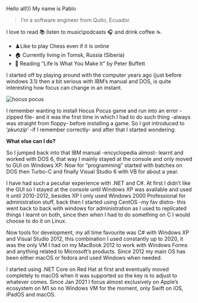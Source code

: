 Hello all!)) My name is Pablo

> I’m a software engineer from Quito, Ecuador.

I love to read 📚 listen to music\podcasts 🎧 and drink coffee ☕️.

- ♟️Like to play Chess even if it is online
- 🏠 Currently living in Tomsk, Russia (Siberia)
- 📖 Reading “Life Is What You Make It” by Peter Buffett

I started off by playing around with the computer years ago (just before windows 3.1) then a bit serious with IBM’s manual and DOS, is quite interesting how focus can change in an instant.

![hocus pocus](https://pableins.com/images/hocus_pocus.jpg)

I remember wanting to install Hocus Pocus game and run into an error -zipped file- and it was the first time in which I had to do such thing -always was straight from floppy- before installing a game. So I got introduced to ‘*pkunzip*’ -if I remember correctly- and after that I started wondering:

**What else can I do?**

So I jumped back into that IBM manual -encyclopedia almost- learnt and worked with DOS 6, that way I mainly stayed at the console and only moved to GUI on Windows XP. Now for “programming” started with batches on DOS then Turbo-C and finally Visual Studio 6 with VB for about a year.

I have had such a peculiar experience with .NET and C#. At first I didn’t like the GUI so I stayed at the console until Windows XP was available and used it until 2010-2012, besides XP I only used Windows 2000 Professional for administration stuff, back then I started using CentOS -my fav distro- this went back to back with windows for administration as I used to replicated things I learnt on both, since then when I had to do something on C I would choose to do it on Linux.

Now tools for development, my all time favourite was C# with Windows XP and Visual Studio 2012, this combination I used constantly up to 2020, it was the only VM I had on my MacBook 2012 to work with Windows Forms and anything related to Microsoft’s products. Since 2012 my main OS has been either macOS or fedora and used Windows when needed.

I started using .NET Core on Red Hat at first and eventually moved completely to macOS when it was supported so the key is to adjust to whatever comes. Since Jan 2021 I focus almost exclusively on Apple’s ecosystem on M1 so no Windows VM for the moment, only Swift on iOS, iPadOS and macOS.
